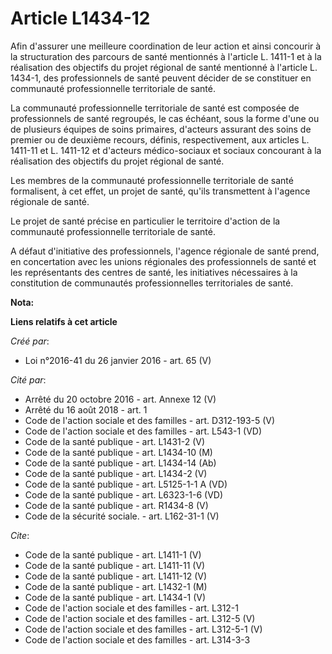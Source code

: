 # Article L1434-12

Afin d'assurer une meilleure coordination de leur action et ainsi concourir à la structuration des parcours de santé
mentionnés à l'article L. 1411-1 et à la réalisation des objectifs du projet régional de santé mentionné à l'article L.
1434-1, des professionnels de santé peuvent décider de se constituer en communauté professionnelle territoriale de santé. 

La communauté professionnelle territoriale de santé est composée de professionnels de santé regroupés, le cas échéant, sous
la forme d'une ou de plusieurs équipes de soins primaires, d'acteurs assurant des soins de premier ou de deuxième recours,
définis, respectivement, aux articles L. 1411-11 et L. 1411-12 et d'acteurs médico-sociaux et sociaux concourant à la
réalisation des objectifs du projet régional de santé. 

Les membres de la communauté professionnelle territoriale de santé formalisent, à cet effet, un projet de santé, qu'ils
transmettent à l'agence régionale de santé. 

Le projet de santé précise en particulier le territoire d'action de la communauté professionnelle territoriale de santé. 

A défaut d'initiative des professionnels, l'agence régionale de santé prend, en concertation avec les unions régionales des
professionnels de santé et les représentants des centres de santé, les initiatives nécessaires à la constitution de
communautés professionnelles territoriales de santé.

**Nota:**



**Liens relatifs à cet article**

_Créé par_:

  - Loi n°2016-41 du 26 janvier 2016 - art. 65 (V)

_Cité par_:

  - Arrêté du 20 octobre 2016 - art. Annexe 12 (V)
  - Arrêté du 16 août 2018 - art. 1
  - Code de l'action sociale et des familles - art. D312-193-5 (V)
  - Code de l'action sociale et des familles - art. L543-1 (VD)
  - Code de la santé publique - art. L1431-2 (V)
  - Code de la santé publique - art. L1434-10 (M)
  - Code de la santé publique - art. L1434-14 (Ab)
  - Code de la santé publique - art. L1434-2 (V)
  - Code de la santé publique - art. L5125-1-1 A (VD)
  - Code de la santé publique - art. L6323-1-6 (VD)
  - Code de la santé publique - art. R1434-8 (V)
  - Code de la sécurité sociale. - art. L162-31-1 (V)

_Cite_:

  - Code de la santé publique - art. L1411-1 (V)
  - Code de la santé publique - art. L1411-11 (V)
  - Code de la santé publique - art. L1411-12 (V)
  - Code de la santé publique - art. L1432-1 (M)
  - Code de la santé publique - art. L1434-1 (V)
  - Code de l'action sociale et des familles - art. L312-1
  - Code de l'action sociale et des familles - art. L312-5 (V)
  - Code de l'action sociale et des familles - art. L312-5-1 (V)
  - Code de l'action sociale et des familles - art. L314-3-3
